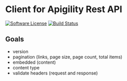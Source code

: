 # Client for Apigility Rest API

[![Software License](https://img.shields.io/badge/license-MIT-brightgreen.svg?style=flat-square)](LICENSE)
[![Build Status](https://travis-ci.org/guilhermewop/apigility-client.svg?branch=travis-support)](https://travis-ci.org/guilhermewop/apigility-client)

## Goals

* version
* pagination (links, page size, page count, total items)
* embedded (content)
* content type
* validate headers (request and response)
